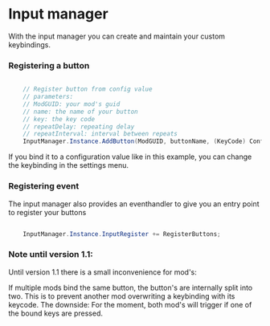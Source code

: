 ﻿# Input manager



With the input manager you can create and maintain your custom keybindings.

### Registering a button

```cs

	// Register button from config value
	// parameters:
	// ModGUID: your mod's guid
	// name: the name of your button
	// key: the key code
	// repeatDelay: repeating delay
	// repeatInterval: interval between repeats
	InputManager.Instance.AddButton(ModGUID, buttonName, (KeyCode) Config["JotunnLibTest", "KeycodeValue"].BoxedValue, 2.0f, 0.1f);

```

If you bind it to a configuration value like in this example, you can change the keybinding in the settings menu.


### Registering event

The input manager also provides an eventhandler to give you an entry point to register your buttons

```cs

	InputManager.Instance.InputRegister += RegisterButtons;

```


### Note until version 1.1:

Until version 1.1 there is a small inconvenience for mod's:

If multiple mods bind the same button, the button's are internally split into two. This is to prevent another mod overwriting a keybinding with its keycode.
The downside: For the moment, both mod's will trigger if one of the bound keys are pressed.
